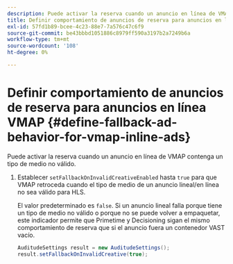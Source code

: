 ```yaml
---
description: Puede activar la reserva cuando un anuncio en línea de VMAP contenga un tipo de medio no válido.
title: Definir comportamiento de anuncios de reserva para anuncios en línea VMAP
exl-id: 57fd1b89-bcee-4c23-88e7-7a576c47c6f9
source-git-commit: be43bbbd1051886c8979ff590a3197b2a7249b6a
workflow-type: tm+mt
source-wordcount: '108'
ht-degree: 0%

---
```


# Definir comportamiento de anuncios de reserva para anuncios en línea VMAP {#define-fallback-ad-behavior-for-vmap-inline-ads}

Puede activar la reserva cuando un anuncio en línea de VMAP contenga un tipo de medio no válido.

1. Establecer `setFallbackOnInvalidCreativeEnabled` hasta `true` para que VMAP retroceda cuando el tipo de medio de un anuncio lineal/en línea no sea válido para HLS.

   El valor predeterminado es `false`. Si un anuncio lineal falla porque tiene un tipo de medio no válido o porque no se puede volver a empaquetar, este indicador permite que Primetime y Decisioning sigan el mismo comportamiento de reserva que si el anuncio fuera un contenedor VAST vacío.

   ```java
   AuditudeSettings result = new AuditudeSettings(); 
   result.setFallbackOnInvalidCreative(true);
   ```
